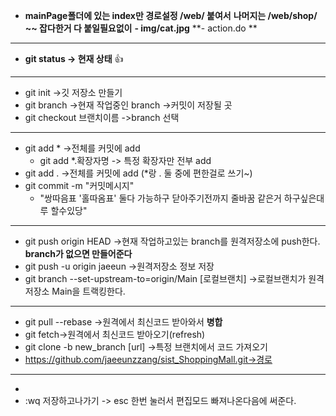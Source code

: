* **mainPage폴더에 있는 index만 경로설정 /web/ 붙여서**
**나머지는 /web/shop/ ~~ 잡다한거 다 붙일필요없이** 
  **- img/cat.jpg**
  **- action.do **
  
* * *
* **git status -> 현재 상태**    :+1:
* * *
* git init ->깃 저장소 만들기
* git branch ->현재 작업중인 branch 
->커밋이 저장될 곳
* git checkout 브랜치이름 ->branch 선택
* * *
* git add * ->전체를 커밋에 add
  + git add *.확장자명 -> 특정 확장자만 전부 add
* git add . ->전체를 커밋에 add (*랑 . 둘 중에 편한걸로 쓰기~)
* git commit -m "커밋메시지"  
  + "쌍따음표 '홀따옴표' 둘다 가능하구 닫아주기전까지 줄바꿈 같은거 하구싶은대루 할수있당" 
* * *
* git push origin HEAD
->현재 작업하고있는 branch를 원격저장소에 push한다.
**branch가 없으면 만들어준다**
* git push -u origin jaeeun
 ->원격저장소 정보 저장
* git branch --set-upstream-to=origin/Main [로컬브랜치]
 ->로컬브랜치가 원격저장소 Main을 트랙킹한다.
* * *
* git pull --rebase ->원격에서 최신코드 받아와서 **병합**
* git fetch->원격에서 최신코드 받아오기(refresh)
* git clone -b new_branch [url] ->특정 브랜치에서 코드 가져오기
* https://github.com/jaeeunzzang/sist_ShoppingMall.git->경로
* * *
* 
*  :wq 저장하고나가기 -> esc 한번 눌러서 편집모드 빠져나온다음에 써준다.
